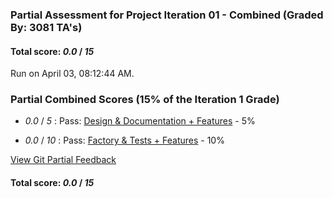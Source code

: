 ### Partial Assessment for Project Iteration 01 - Combined (Graded By: 3081 TA's)

#### Total score: _0.0_ / _15_

Run on April 03, 08:12:44 AM.


### Partial Combined Scores (15% of the Iteration 1 Grade)

+  _0.0_ / _5_ : Pass: [Design & Documentation + Features](Proj_01_DesignDoc_Assessment.md) - 5%



+  _0.0_ / _10_ : Pass: [Factory & Tests + Features](Proj_01_FactoryTests_Assessment.md) - 10%




[View Git Partial Feedback](Proj_01_GitPartial_Assessment.md)

#### Total score: _0.0_ / _15_

